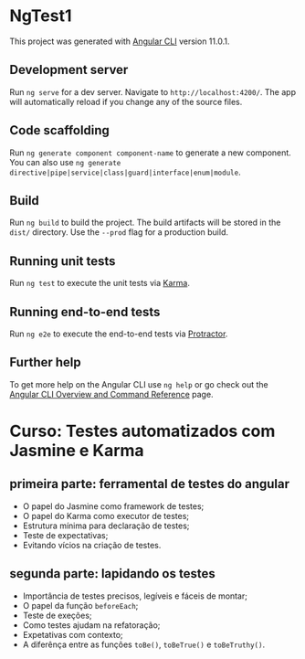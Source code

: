 # NgTest1

This project was generated with [Angular CLI](https://github.com/angular/angular-cli) version 11.0.1.

## Development server

Run `ng serve` for a dev server. Navigate to `http://localhost:4200/`. The app will automatically reload if you change any of the source files.

## Code scaffolding

Run `ng generate component component-name` to generate a new component. You can also use `ng generate directive|pipe|service|class|guard|interface|enum|module`.

## Build

Run `ng build` to build the project. The build artifacts will be stored in the `dist/` directory. Use the `--prod` flag for a production build.

## Running unit tests

Run `ng test` to execute the unit tests via [Karma](https://karma-runner.github.io).

## Running end-to-end tests

Run `ng e2e` to execute the end-to-end tests via [Protractor](http://www.protractortest.org/).

## Further help

To get more help on the Angular CLI use `ng help` or go check out the [Angular CLI Overview and Command Reference](https://angular.io/cli) page.

# Curso: Testes automatizados com Jasmine e Karma

## primeira parte: ferramental de testes do angular
- O papel do Jasmine como framework de testes;
- O papel do Karma como executor de testes;
- Estrutura mínima para declaração de testes;
- Teste de expectativas;
- Evitando vícios na criação de testes.

## segunda parte: lapidando os testes
- Importância de testes precisos, legíveis e fáceis de montar;
- O papel da função `beforeEach`;
- Teste de exeções;
- Como testes ajudam na refatoração;
- Expetativas com contexto;
- A diferênça entre as funções `toBe()`, `toBeTrue()` e `toBeTruthy()`.
